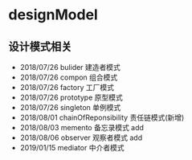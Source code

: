 # designModel
## 设计模式相关
- 2018/07/26 bulider 建造者模式
- 2018/07/26 compon 组合模式
- 2018/07/26 factory 工厂模式
- 2018/07/26 prototype 原型模式
- 2018/07/26 singleton 单例模式
- 2018/08/01 chainOfReponsibility 责任链模式(新增)
- 2018/08/03 memento 备忘录模式 add 
- 2018/08/06 observer 观察者模式 add
- 2019/01/15 mediator 中介者模式

